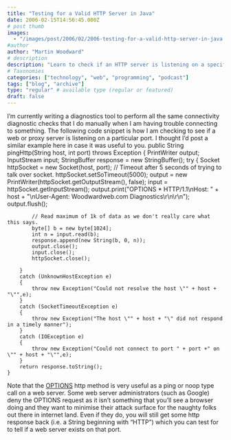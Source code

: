 ```yaml
---
title: "Testing for a Valid HTTP Server in Java"
date: 2006-02-15T14:56:45.000Z
# post thumb
images:
  - "/images/post/2006/02/2006-testing-for-a-valid-http-server-in-java.jpg"
#author
author: "Martin Woodward"
# description
description: "Learn to check if an HTTP server is listening on a specific port using Java in this practical diagnostics tool guide."
# Taxonomies
categories: ["technology", "web", "programming", "podcast"]
tags: ["blog", "archive"]
type: "regular" # available type (regular or featured)
draft: false
---
```


I’m currently writing a diagnostics tool to perform all the same connectivity diagnostic checks that I do manually when I am having trouble connecting to something. The following code snippet is how I am checking to see if a web or proxy server is listening on a particular port. I thought I’d post a similar example here in case it was useful to you.
public String pingHttp(String host, int port) throws Exception
{
PrintWriter output;
InputStream input;
StringBuffer response = new StringBuffer();
try
{
Socket httpSocket = new Socket(host, port);
// Timeout after 5 seconds of trying to talk over socket.
httpSocket.setSoTimeout(5000);
output = new PrintWriter(httpSocket.getOutputStream(), false);
input = httpSocket.getInputStream();
output.print("OPTIONS \* HTTP/1.1\nHost: " + host + "\nUser-Agent: Woodwardweb.com Diagnostics\r\n\r\n");
output.flush();

            // Read maximum of 1k of data as we don't really care what this says.
            byte[] b = new byte[1024];
            int n = input.read(b);
            response.append(new String(b, 0, n));
            output.close();
            input.close();
            httpSocket.close();

        }
        catch (UnknownHostException e)
        {
            throw new Exception("Could not resolve the host \"" + host + "\"",e);
        }
        catch (SocketTimeoutException e)
        {
            throw new Exception("The host \"" + host + "\" did not respond in a timely manner");
        }
        catch (IOException e)
        {
            throw new Exception("Could not connect to port " + port +" on \"" + host + "\"",e);
        }
        return response.toString();
    }

Note that the [OPTIONS](http://www.w3.org/Protocols/rfc2616/rfc2616-sec9.html#sec9.2) http method is very useful as a ping or noop type call on a web server. Some web server administrators (such as Google) deny the OPTIONS request as it isn’t something that you’ll see a browser doing and they want to minimise their attack surface for the naughty folks out there in internet land. Even if they do, you will still get some http response back (i.e. a String beginning with “HTTP”) which you can test for to tell if a web server exists on that port.
